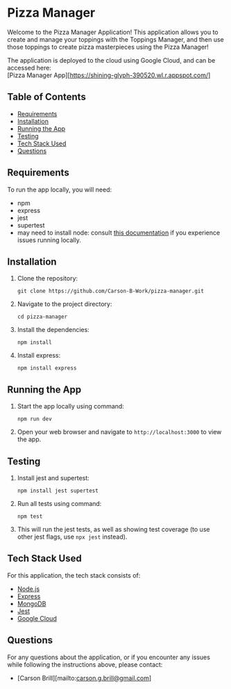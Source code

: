 # Pizza Manager

Welcome to the Pizza Manager Application! This application allows you to create and manage your 
toppings with the Toppings Manager, and then use those toppings to create pizza masterpieces using the 
Pizza Manager!

The application is deployed to the cloud using Google Cloud, and can be accessed here:  
[Pizza Manager App][https://shining-glyph-390520.wl.r.appspot.com/]

## Table of Contents

- [Requirements](#requirements)
- [Installation](#installation)
- [Running the App](#running-the-app)
- [Testing](#testing)
- [Tech Stack Used](#tech-stack-used)
- [Questions](#questions)

## Requirements

To run the app locally, you will need:

- npm
- express
- jest
- supertest
- may need to install node: consult [this documentation](https://docs.npmjs.com/downloading-and-installing-node-js-and-npm) if you experience issues running locally.

## Installation

1. Clone the repository:

   ```
   git clone https://github.com/Carson-B-Work/pizza-manager.git
   ```

2. Navigate to the project directory:

   ```
   cd pizza-manager
   ```

3. Install the dependencies:

   ```
   npm install
   ```

4. Install express:

   ```
   npm install express
   ```

## Running the App

1. Start the app locally using command:

   ```
   npm run dev
   ```

2. Open your web browser and navigate to `http://localhost:3000` to view the app.

## Testing

1. Install jest and supertest:

   ```
   npm install jest supertest
   ```

2. Run all tests using command:

   ```
   npm test
   ```

3. This will run the jest tests, as well as showing test coverage (to use other jest flags, use `npx jest` instead).

## Tech Stack Used

For this application, the tech stack consists of:
- [Node.js](https://nodejs.org/en)
- [Express](https://expressjs.com/)
- [MongoDB](https://www.mongodb.com/)
- [Jest](https://jestjs.io/)
- [Google Cloud](https://cloud.google.com/free)

## Questions

For any questions about the application, or if you encounter any issues while following the instructions above, please contact:  
- [Carson Brill][mailto:carson.g.brill@gmail.com]